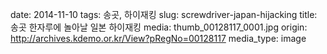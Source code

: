 date: 2014-11-10
tags: 송곳, 하이재킹
slug: screwdriver-japan-hijacking
title: 송곳 한자루에 놀아날 일본 하이재킹
media: thumb_00128117_0001.jpg
origin: http://archives.kdemo.or.kr/View?pRegNo=00128117
media_type: image
